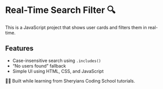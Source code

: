 # Real-Time Search Filter 🔍

This is a JavaScript project that shows user cards and filters them in real-time.

## Features
- Case-insensitive search using `.includes()`
- “No users found” fallback
- Simple UI using HTML, CSS, and JavaScript

👨‍💻 Built while learning from Sheryians Coding School tutorials.
